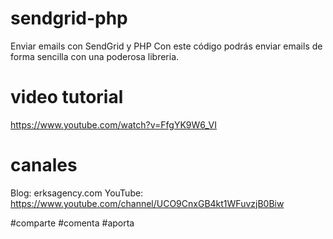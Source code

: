 # sendgrid-php
Enviar emails con SendGrid y PHP
Con este código podrás enviar emails de forma sencilla con una poderosa libreria.

# video tutorial
https://www.youtube.com/watch?v=FfgYK9W6_VI

# canales
Blog: erksagency.com
YouTube: https://www.youtube.com/channel/UCO9CnxGB4kt1WFuvzjB0Biw

#comparte #comenta #aporta
<vXt/>
